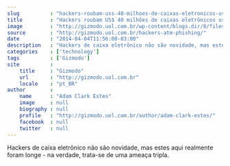 ```yaml
---
slug          : "hackers-roubam-uss-40-milhoes-de-caixas-eletronicos-usando-cartoes-falsos-e-malware"
title         : "Hackers roubam US$ 40 milhões de caixas eletrônicos usando cartões falsos e malware"
image         : "http://gizmodo.uol.com.br/wp-content/blogs.dir/8/files/2014/04/atm-caixa-saque.jpg"
source        : "http://gizmodo.uol.com.br/hackers-atm-phishing/"
date          : "2014-04-04T11:56:00-03:00"
description   : "Hackers de caixa eletrônico não são novidade, mas estes aqui realmente foram longe - na verdade, trata-se de uma ameaça tripla."
categories    : ['technology']
tags          : ['Gizmodo']
site          :
    title     : "Gizmodo"
    url       : "http://gizmodo.uol.com.br"
    locale    : "pt_BR"
author        :
    name      : "Adam Clark Estes"
    image     : null
    biography : null
    profile   : "http://gizmodo.uol.com.br/author/adam-clark-estes/"
    facebook  : null
    twitter   : null
---
```


Hackers de caixa eletrônico não são novidade, mas estes aqui realmente foram longe - na verdade, trata-se de uma ameaça tripla.
